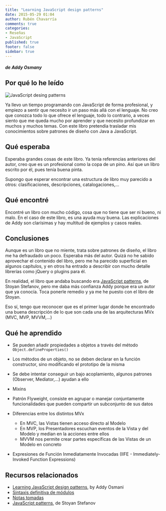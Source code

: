 ```yaml
---
title: "Learning JavaScript design patterns"
date: 2015-05-29 01:04
author: Rubén Chavarría
comments: true
categories: 
- Reseñas
- JavaScript
published: true
footer: false
sidebar: true
---
```


##### de Addy Osmany

## Por qué lo he leído

![JavaScript desing patterns](http://www.addyosmani.com/resources/essentialjsdesignpatterns/cover/cover.jpg)

Ya llevo un tiempo programando con JavaScript de forma profesional, y empiezo
a sentir que necesito ir un paso más allá con el lenguaje. No creo que conozca
todo lo que ofrece el lenguaje, todo lo contrario, a veces siento que me queda
mucho por aprender y que necesito profundizar en muchos y muchos temas. Con
este libro pretendía trasladar mis conocimientos sobre patrones de diseño con
Java a JavaScript.

<!-- more -->

## Qué esperaba

Esperaba grandes cosas de este libro. Ya tenía referencias anteriores del autor,
creo que es un profesional como la copa de un pino. Así que un libro escrito
por él, pues tenía buena pinta.

Supongo que esperar encontrar una estructura de libro muy parecido a otros:
clasificaciones, descripciones, catalogaciones,...

## Qué encontré

Encontré un libro con mucho código, cosa que no tiene que ser ni bueno, ni malo.
En el caso de este libro, es una ayuda muy buena. Las explicaciones de Addy son
clarísimas y hay multitud de ejemplos y casos reales.

## Conclusiones

Aunque es un libro que no miente, trata sobre patrones de diseño, el libro me
ha defraudado un poco. Esperaba más del autor. Quizá no he sabido aprovechar
el contenido del libro, pero me ha parecido superficial en algunos capítulos,
y en otros ha entrado a describir con mucho detalle librerías como jQuery o
plugins para él.

En realidad, el libro que andaba buscando era [JavaScript patterns], de
Stoyan Stefanov, pero me daba más confianza Addy porque era un autor que ya
conocía. Toca ponerle remedio y ya me he puesto con el libro de Stoyan.

Eso sí, tengo que reconocer que es el primer lugar donde he encontrado una buena
descripción de lo que son cada una de las arquitecturas MVx (MVC, MVP, MVVM,...)

## Qué he aprendido

- Se pueden añadir propiedades a objetos a través del método
`Object.defineProperties()`
- Los métodos de un objeto, no se deben declarar en la función constructor, sino
modificando el prototipo de la misma
- Se debe intentar conseguir un bajo acoplamiento, algunos patrones (Observer,
Mediator,...) ayudan a ello
- Mixins
- Patrón Flyweight, consiste en agrupar o manejar conjuntamente funcionalidades
que pueden compartir un subconjunto de sus datos
- Diferencias entre los distintos MVx

    - En MVC, las Vistas tienen acceso directo al Modelo
    - En MVP, los Presentadores escuchan eventos de la Vista y del Modelo y median en la acciones entre ellos
    - MVVM nos permite crear partes específicas de las Vistas de un Modelo en concreto

- Expresiones de Función Inmediatamente Invocadas (IIFE - Immediately-Invoked Function Expressions)

## Recursos relacionados

- [Learning JavaScript design patterns], by Addy Osmani
- [Sintaxis definitiva de módulos]
- [Notas tomadas]
- [JavaScript patterns], de Stoyan Stefanov

[Learning JavaScript design patterns]: http://www.addyosmani.com/resources/essentialjsdesignpatterns/book
[Sintaxis definitiva de módulos]: http://www.2ality.com/2014/09/es6-modules-final.html
[Notas tomadas]: https://github.com/rchavarria/blog-post-incubator/blob/master/published-book-notes/learning-javascript-design-patterns-by-addy-oshmany.markdown
[JavaScript patterns]: https://amzn.to/2Ose83Z
